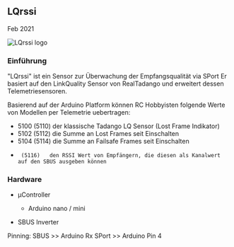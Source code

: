 ## LQrssi
Feb 2021

![LQrssi logo](https://github.com/strgaltdel/3in1/img/LQrssi.png)


### Einführung

"LQrssi" ist ein Sensor zur Überwachung der Empfangsqualität via SPort
Er basiert auf den LinkQuality Sensor von RealTadango und erweitert dessen Telemetriesensoren.

Basierend auf der Arduino  Platform können RC Hobbyisten folgende Werte von Modellen per Telemetrie uebertragen:

- 5100 (5110)   der klassische Tadango LQ Sensor (Lost Frame Indikator)
- 5102 (5112)   die Summe an Lost Frames seit Einschalten
- 5104 (5114)   die Summe an Failsafe Frames seit Einschalten
-      (5116)   den RSSI Wert von Empfängern, die diesen als Kanalwert auf den SBUS ausgeben können


  
### Hardware
  
  * µController
	* Arduino nano / mini 

  * SBUS Inverter

  Pinning:
  SBUS  >> Arduino Rx
  SPort >> Arduino Pin 4
  
  
  






